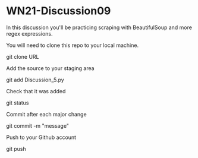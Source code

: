 # WN21-Discussion09

In this discussion you'll be practicing scraping with BeautifulSoup and more regex expressions.

You will need to clone this repo to your local machine.

git clone URL

Add the source to your staging area

git add Discussion_5.py

Check that it was added

git status

Commit after each major change

git commit -m "message"

Push to your Github account

git push
